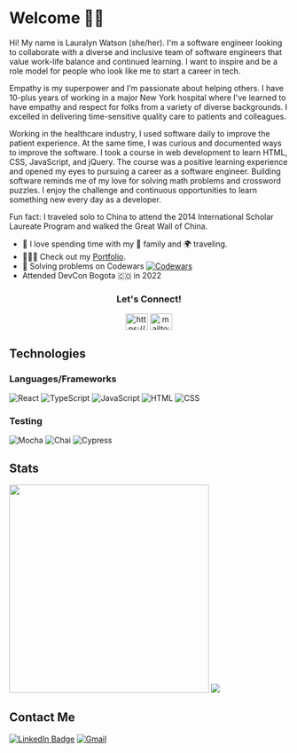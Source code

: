 # Welcome 👋🏽

Hi! My name is Lauralyn Watson (she/her). I'm a software engineer looking to collaborate with a diverse and inclusive team of software engineers that value work-life balance and continued learning. I want to inspire and be a role model for people who look like me to start a career in tech.

Empathy is my superpower and I’m passionate about helping others. I have 10-plus years of working in a major New York hospital where I've learned to have empathy and respect for folks from a variety of diverse backgrounds. I excelled in delivering time-sensitive quality care to patients and colleagues. 

Working in the healthcare industry, I used software daily to improve the patient experience. At the same time, I was curious and documented ways to improve the software. I took a course in web development to learn HTML, CSS, JavaScript, and jQuery. The course was a positive learning experience and opened my eyes to pursuing a career as a software engineer. Building software reminds me of my love for solving math problems and crossword puzzles. I enjoy the challenge and continuous opportunities to learn something new every day as a developer.

Fun fact: I traveled solo to China to attend the 2014 International Scholar Laureate Program and walked the Great Wall of China.
  
  - 💚 I love spending time with my 🏡 family and 🌍 traveling.
  - 🧑🏽‍💻 Check out my [Portfolio](https://portfolio-lswatson16.vercel.app/).
  - 🥷 Solving problems on Codewars [![Codewars](https://www.codewars.com/users/lily_webdev/badges/micro)
](https://www.codewars.com/users/lily_webdev)
  - Attended DevCon Bogota 🇨🇴 in 2022

<h3 align="center">Let's Connect!</h3>
<p align="center">
<a href="https://www.linkedin.com/in/lauralyn-watson/" target="blank"><img align="center" src="https://raw.githubusercontent.com/rahuldkjain/github-profile-readme-generator/master/src/images/icons/Social/linked-in-alt.svg" alt="https://www.linkedin.com/in/lauralyn-watson/" height="30" width="40" /></a>
<a href="mailto:watsonlauralyn@gmail.com" target="blank"><img align="center" src="https://user-images.githubusercontent.com/93230374/177228806-25c239ea-4e81-474f-a069-a51808e1415c.svg" alt="mailto:watsonlauralyn@gmail.com" height="30" width="40" /></a>
</p>

## Technologies

### Languages/Frameworks
![React](https://img.shields.io/badge/react-DDBEA9.svg?style=for-the-badge&logo=react&logoColor=white)
![TypeScript](https://img.shields.io/badge/TypeScript-EDDCD2?style=for-the-badge&logo=typescript&logoColor=white)
![JavaScript](https://img.shields.io/badge/JavaScript-CB9A7E?style=for-the-badge&logo=javascript&logoColor=white)
![HTML](https://img.shields.io/badge/HTML5-DDBEA9?style=for-the-badge&logo=html5&logoColor=white)
![CSS](https://img.shields.io/badge/CSS3-EDDCD2?style=for-the-badge&logo=css3&logoColor=white)

<!-- ![NodeJS](https://img.shields.io/badge/node.js-6DA55F?style=for-the-badge&logo=node.js&logoColor=white)
![Express.js](https://img.shields.io/badge/express.js-047656.svg?style=for-the-badge&logo=express&logoColor=%2361DAFB) -->

### Testing
![Mocha](https://img.shields.io/badge/Mocha-CB9A7E?style=for-the-badge&logo=Mocha&logoColor=white)
![Chai](https://img.shields.io/badge/chai-DDBEA9?style=for-the-badge&logo=chai&logoColor=white)
![Cypress](https://img.shields.io/badge/-cypress-EDDCD2?style=for-the-badge&logo=cypress&logoColor=white)

<!-- ### Tools
![NPM](https://img.shields.io/badge/NPM-%23000000.svg?style=for-the-badge&logo=npm&logoColor=white)
![Webpack](https://img.shields.io/badge/Webpack-8DD6F9?style=for-the-badge&logo=Webpack&logoColor=white)
![Chart.js](https://img.shields.io/badge/Chart.js-FF6384?style=for-the-badge&logo=chartdotjs&logoColor=white)
![Git](https://img.shields.io/badge/git-%23F05033.svg?style=for-the-badge&logo=git&logoColor=white)
![GitHub](https://img.shields.io/badge/github-%23121011.svg?style=for-the-badge&logo=github&logoColor=white)
![Atom](https://img.shields.io/badge/Atom-%2366595C.svg?style=for-the-badge&logo=atom&logoColor=white)
![Visual Studio Code](https://img.shields.io/badge/Visual%20Studio%20Code-0078d7.svg?style=for-the-badge&logo=visual-studio-code&logoColor=white)
![Markdown](https://img.shields.io/badge/Markdown-000000?style=for-the-badge&logo=markdown&logoColor=white) -->

<!-- ![ESLint](https://img.shields.io/badge/ESLint-4B3263?style=for-the-badge&logo=eslint&logoColor=white) -->
<!-- ![SASS](https://img.shields.io/badge/SASS-hotpink.svg?style=for-the-badge&logo=SASS&logoColor=white) -->

## Stats

<img height="375" width="360" src="https://github-readme-stats.vercel.app/api?username=lilydev16&bg_color=DDBEA9&title_color=333&text_color=333"/>
<img src="https://github-readme-stats.vercel.app/api/top-langs/?username=lilydev16&bg_color=DDBEA9&title_color=333&text_color=333"/>

## Contact Me

[![LinkedIn Badge](https://img.shields.io/badge/LinkedIn-0077B5?style=for-the-badge&logo=linkedin&logoColor=white)](https://www.linkedin.com/in/lauralyn-watson/)
[![Gmail](https://img.shields.io/badge/Gmail-D14836?style=for-the-badge&logo=gmail&logoColor=white)](mailto:watsonlauralyn@gmail.com)

